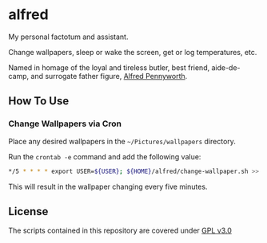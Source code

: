# alfred

My personal factotum and assistant.

Change wallpapers, sleep or wake the screen, get or log temperatures, etc. 

Named in homage of the loyal and tireless butler, best friend, aide-de-camp, and surrogate father figure, [Alfred Pennyworth](https://en.wikipedia.org/wiki/Alfred_Pennyworth).

## How To Use

### Change Wallpapers via Cron

Place any desired wallpapers in the `~/Pictures/wallpapers` directory.

Run the `crontab -e` command and add the following value:
```sh
*/5 * * * * export USER=${USER}; ${HOME}/alfred/change-wallpaper.sh >> /tmp/change-wallpaper.log 2>&1
```

This will result in the wallpaper changing every five minutes.

## License

The scripts contained in this repository are covered under [GPL v3.0](https://www.gnu.org/licenses/gpl-3.0.en.html)
